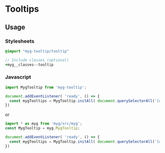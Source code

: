 # Tooltips

## Usage

### Stylesheets

```sass
@import "myg-tooltip/tooltip"

// Include classes (optional)
+myg__classes--tooltip
```

### Javascript

```js
import MygTooltip from 'myg-tooltip';

document.addEventListener( 'ready', () => {
  const mygTooltips = MygTooltip.initAll( document.querySelectorAll('[data-myg-tooltip]'), {} );
})
```

or

```js
import * as myg from 'myg/src/myg';
const MygTooltip = myg.MygTooltip;

document.addEventListener( 'ready', () => {
  const mygTooltips = MygTooltip.initAll( document.querySelectorAll('[data-myg-tooltip]'), {} );
})
```
